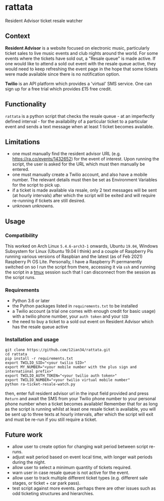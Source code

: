# rattata 

Resident Advisor ticket resale watcher

## Context

**Resident Advisor** is a website focused on electronic music, particularly ticket sales to live music events and club nights around the world. For some events where the tickets have sold out, a "Resale queue" is made active. If one would like to attend a sold out event with the resale queue active, they would need to keep refreshing the event page in the hope that some tickets were made available since there is no notification option. 

**Twilio** is an API platform which provides a 'virtual' SMS service.  One can sign up for a free trial which provides £15 free credit.

## Functionality

`rattata` is a python script that checks the resale queue - at an imperfectly defined interval - for the availability of a particular ticket to a particular event and sends a text message when at least 1 ticket becomes available.

## Limitations

- one must manually find the resident advisor URL (e.g. https://ra.co/events/1432652) for the event of interest. Upon running the script, the user is asked for the URL which must then manually be entered.
- one must manually create a Twilio account, and also have a mobile number. The relevant details must then be set as Environment Variables for the script to pick up.
- if a ticket is made available via resale, only 2 text messages will be sent (at hourly intervals) after which the script will be exited and will require re-running if tickets are still desired.
- unknown unknowns.

## Usage

### Compatibility 
This worked on Arch Linux `5.4.6-arch3-1` onwards, Ubuntu `19.04`, Windows Subsystem for Linux (Ubuntu 19.04 I think) and a couple of Raspberry Pis running various versions of Raspbian and the latest (as of Feb 2021) Raspberry Pi OS Lite. 
Personally, I have a Raspberry Pi permanently switched on so I run the script from there, accessing it via `ssh` and running the script in a [tmux](https://wiki.archlinux.org/index.php/tmux) session such that I can disconnect from the session as the script runs.

### Requirements

- Python 3.6 or later
- the Python packages listed in `requirements.txt` to be installed
- a Twilio account (a trial one comes with enough credit for basic usage) with a twilio phone number, your `auth token` and your `SID`
- the need to buy a ticket to a sold out event on Resident Advisor which has the resale queue active

### Installation and usage

```
git clone https://github.com/12ian34/rattata.git
cd rattata
pip install -r requirements.txt
export TWILIO_SID="<your twilio SID>"
export MY_NUMBER="<your mobile number with the plus sign and international prefix>"
export TWILIO_AUTH_TOKEN="<your twilio auth token>"
export TWILIO_NUMBER="<your twilio virtual mobile number"
python ra-ticket-resale-watch.py
```
then, enter full resident advisor url in the input field provided and press `Return` and await the SMS from your Twilio phone number to your personal phone number when a ticket becomes available! Remember that for as long as the script is running whilst at least one resale ticket is available, you will be sent up to three texts at hourly intervals, after which the script will exit and must be re-run if you still require a ticket.

## Future work

- allow user to create option for changing wait period between script re-runs.
- adjust wait period based on event local time, with longer wait periods during the night.
- allow user to select a minimum quantity of tickets required.
- warn user in case resale queue is not active for the event.
- allow user to track multiple different ticket types (e.g. different sale stages, or ticket + car park pass).
- test script against more events. perhaps there are other issues such as odd ticketing structures and hierarchies.
